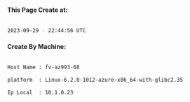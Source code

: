 
   
#### This Page Create at:

```bash

2023-09-29 - 22:44:56 UTC

```

#### Create By Machine:

```bash

Host Name : fv-az993-68

platform  : Linux-6.2.0-1012-azure-x86_64-with-glibc2.35

Ip Local  : 10.1.0.23

```

